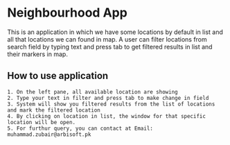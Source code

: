 # Neighbourhood App
 This is an application in which we have some locations by default in list and all that locations we can found in map.
 A user can filter locations from search field by typing text and press tab to get filtered results in list and their markers in map.

## How to use application
	1. On the left pane, all available location are showing
	2. Type your text in filter and press tab to make change in field
	3. System will show you filtered results from the list of locations and mark the filtered location
	4. By clicking on location in list, the window for that specific location will be open.
	5. For furthur query, you can contact at Email: muhammad.zubair@arbisoft.pk